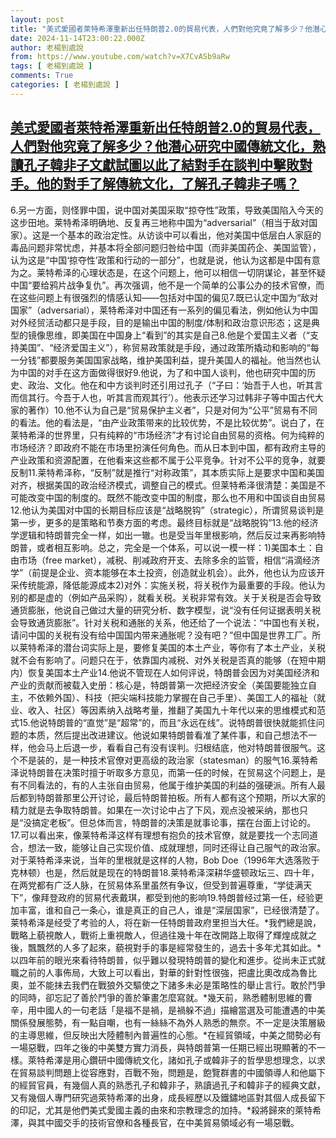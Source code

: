 ```yaml
---
layout: post
title: "美式愛國者萊特希澤重新出任特朗普2.0的貿易代表，人們對他究竟了解多少？他潛心研究中國傳統文化，熟讀孔子韓非子文獻試圖以此了結對手在談判中擊敗對手。他的對手了解傳統文化，了解孔子韓非子嗎？"
date: 2024-11-14T23:00:22.000Z
author: 老楊到處說
from: https://www.youtube.com/watch?v=X7CvASb9aRw
tags: [ 老楊到處說 ]
comments: True
categories: [ 老楊到處說 ]
---
```

<!--1731625222000-->
[美式愛國者萊特希澤重新出任特朗普2.0的貿易代表，人們對他究竟了解多少？他潛心研究中國傳統文化，熟讀孔子韓非子文獻試圖以此了結對手在談判中擊敗對手。他的對手了解傳統文化，了解孔子韓非子嗎？](https://www.youtube.com/watch?v=X7CvASb9aRw)
------

<div>
6.另一方面，则怪罪中国，说中国对美国采取“掠夺性”政策，导致美国陷入今天的这步田地。莱特希泽明确地、反复再三地称中国为“adversarial”（相当于敌对国家）。这是一个基本的政治定性。从访谈中可以看出，他对美国中低层白人家庭的毒品问题非常忧虑，并基本将全部问题归咎给中国（而非美国药企、美国监管），认为这是“中国‘掠夺性’政策和行动的一部分”，也就是说，他认为这都是中国有意为之。莱特希泽的心理状态是，在这个问题上，他可以相信一切阴谋论，甚至怀疑中国“要给鸦片战争复仇”。再次强调，他不是一个简单的公事公办的技术官僚，而在这些问题上有很强烈的情感认知——包括对中国的偏见7.既已认定中国为“敌对国家”（adversarial），莱特希泽对中国还有一系列的偏见看法，例如他认为中国对外经贸活动都只是手段，目的是输出中国的制度/体制和政治意识形态；这是典型的镜像思维，即美国在中国身上“看到”的其实是自己8.他是个爱国主义者（“支持美国”、“经济爱国主义”），称贸易政策就是手段，通过政策所撬动和影响的“每一分钱”都要服务美国国家战略，维护美国利益，提升美国人的福祉。他当然也认为中国的对手在这方面做得很好9.他说，为了和中国人谈判，他也研究中国的历史、政治、文化。他在和中方谈判时还引用过孔子（“子曰：‘始吾于人也，听其言而信其行。今吾于人也，听其言而观其行’）。他表示还学习过韩非子等中国古代大家的著作）10.他不认为自己是“贸易保护主义者”，只是对何为“公平”贸易有不同的看法。他的看法是，“由产业政策带来的比较优势，不是比较优势”。说白了，在莱特希泽的世界里，只有纯粹的“市场经济”才有讨论自由贸易的资格。何为纯粹的市场经济？即政府不能在市场里扮演任何角色。而从日本到中国，都有政府主导的产业政策和资源配置，在他看来这些都不属于公平竞争。针对不公平的竞争，就要反制11.莱特希泽称，“反制”就是推行“对称政策”，其本质实际上是要求中国和美国对齐，根据美国的政治经济模式，调整自己的模式。但莱特希泽很清楚：美国是不可能改变中国的制度的。既然不能改变中国的制度，那么也不用和中国谈自由贸易12.他认为美国对中国的长期目标应该是“战略脱钩”（strategic），所谓贸易谈判是第一步，更多的是策略和节奏方面的考虑。最终目标就是“战略脱钩”13.他的经济学逻辑和特朗普完全一样，如出一辙。也是受当年里根影响，然后反过来再影响特朗普，或者相互影响。总之，完全是一个体系，可以说一模一样：1)美国本土：自由市场（free market），减税、削减政府开支、去除多余的监管，相信“涓滴经济学”（前提是企业、资本能够在本土投资，创造就业机会）。此外，他也认为应该开采传统能源，降低能源成本2)对外：实施关税，将关税作为最重要的手段。他认为别的都是虚的（例如产品采购），就看关税。关税非常有效。关于关税是否会导致通货膨胀，他说自己做过大量的研究分析、数字模型，说“没有任何证据表明关税会导致通货膨胀”。针对关税和通胀的关系，他还给了一个说法：“中国也有关税，请问中国的关税有没有给中国国内带来通胀呢？没有吧？”但中国是世界工厂。所以莱特希泽的潜台词实际上是，要修复美国的本土产业，等你有了本土产业，关税就不会有影响了。问题只在于，依靠国内减税、对外关税是否真的能够（在短中期内）恢复美国本土产业14.他说不管现在人如何评说，特朗普会因为对美国经济和产业的贡献而被载入史册：核心是，特朗普第一次把经济安全（美国要能独立自主，不依赖外国）、科技（把尖端科技能力掌握在自己手里）、美国工人的福祉（就业、收入、社区）等因素纳入战略考量，推翻了美国九十年代以来的思维模式和范式15.他说特朗普的“直觉”是“超常”的，而且“永远在线”。说特朗普很快就能抓住问题的本质，然后提出改进建议。他说如果特朗普看准了某件事，和自己想法不一样，他会马上后退一步，看看自己有没有误判。归根结底，他对特朗普很服气。这个不是装的，是一种技术官僚对更高级的政治家（statesman）的服气16.莱特希泽说特朗普在决策时擅于听取多方意见，而第一任的时候，在贸易这个问题上，是有不同看法的，有的人主张自由贸易，他属于维护美国的利益的强硬派。所有人最后都到特朗普那里公开讨论，最后特朗普拍板。所有人都有这个预期，所以大家的精力就是去争取特朗普。如果在一次讨论中占了下风，观点没被采纳，那也只是“没搞定老板”。但总体而言，特朗普的决策是就事论事，摆在台面上讨论的。    17.可以看出来，像莱特希泽这样有理想有抱负的技术官僚，就是要找一个志同道合，想法一致，能够让自己实现价值、成就理想，同时还得让自己服气的政治家。对于莱特希泽来说，当年的里根就是这样的人物，Bob Doe（1996年大选落败于克林顿）也是，然后就是现在的特朗普18.莱特希泽深耕华盛顿政坛三、四十年，在两党都有广泛人脉，在贸易体系里虽然有争议，但受到普遍尊重，“学徒满天下”，像拜登政府的贸易代表戴琪，都受到他的影响19.特朗普经过第一任，经验更加丰富，谁和自己一条心，谁是真正的自己人，谁是“深层国家”，已经很清楚了。莱特希泽是经受了考验的人，将在新一任特朗普政府里担当大任。*我們總是說，戰略上藐視敵人，戰術上重視敵人，但過往幾十年在改開路上取得了輝煌成就之後，飄飄然的人多了起來，藐視對手的事是經常發生的，過去十多年尤其如此。*以四年前的眼光來看待特朗普，似乎難以發現特朗普的變化和進步。從尚未正式就職之前的人事佈局，大致上可以看出，對華的針對性很強，把盧比奧改成為魯比奧，並不能抹去我們在戰狼外交驅使之下諸多未必是策略性的舉止言行。敢於鬥爭的同時，卻忘記了善於鬥爭的善於筆畫怎麼寫就。*幾天前，熟悉體制思維的曹辛，用中國人的一句老話「是福不是禍，是禍躲不過」描繪當選及可能遭遇的中美關係發展態勢，有一點自嘲，也有一絲絲不為外人熟悉的無奈。不一定是決策層級的主導思維，但反映出大陸體制內普遍性的心態。*在經貿領域，中美之間勢必有一場惡戰，四年之後的中美雙方實力消長，與特朗普第一任期已經出現顯著的不一樣。萊特希澤是用心鑽研中國傳統文化，諸如孔子或韓非子的哲學思想理念，以求在貿易談判問題上從容應對，百戰不殆，問題是，飽覽群書的中國領導人和他屬下的經貿官員，有幾個人真的熟悉孔子和韓非子，熟讀過孔子和韓非子的經典文獻，又有幾個人專門研究過萊特希澤的出身，成長經歷以及鐵鏽地區對其個人成長留下的印記，尤其是他們美式愛國主義的由來和宗教理念的加持。*殺將歸來的萊特希澤，與其中國交手的技術官僚和各種長官，在中美貿易領域必有一場惡戰。
</div>
